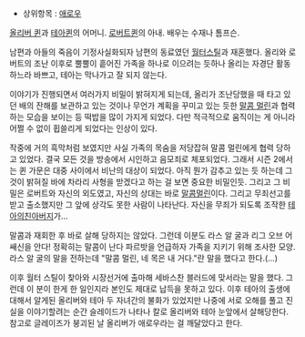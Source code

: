   * 상위항목 : [애로우](%EC%95%A0%EB%A1%9C%EC%9A%B0.md)  

[올리버 퀸](%EC%98%AC%EB%A6%AC%EB%B2%84%20%ED%80%B8.md)과 [테아퀸](%ED%85%8C%EC%95%84%20%ED%80%B8.md)의 어머니. [로버트퀸](%EB%A1%9C%EB%B2%84%ED%8A%B8%20%ED%80%B8.md)의 아내. 배우는 수재나 톰프슨.

남편과 아들의 죽음이 기정사실화되자 남편의 동료였던 [월터스틸](%EC%9B%94%ED%84%B0%20%EC%8A%A4%ED%8B%B8.md)과 재혼했다. 올리와 로버트의 조난 이후로 뿔뿔이
흩어진 가족을 하나로 이으려는 듯하나 올리는 자경단 활동하느라 바쁘고, 테아는 막나가고 잘 되지 않는다.

이야기가 진행되면서 여러가지 비밀이 밝혀지게 되는데, 올리가 조난당했을 때 타고 있던 배의 잔해를 보관하고 있는 것이나 무언가 계획을 꾸미고
있는 듯한 [말콤 멀린](%EB%A7%90%EC%BD%A4%20%EB%A9%80%EB%A6%B0.md)과 협력하는 모습을 보이는 등
떡밥을 많이 가지게 되었다. 다만 적극적으로 움직이는 게 아니라 어쩔 수 없이 휩쓸리게 되었다는 인상이 있다.

작중에 거의 흑막처럼 보였지만 사실 가족의 목숨을 저당잡혀 말콤 멀린에게 협력 당하고 있었다. 결국 모든 것을 방송에서 시인하고 음모죄로
체포되었다. 그래서 시즌 2에서는 퀸 가문은 대중 사이에서 비난의 대상이 되었다. 아직 뭔가 감추고 있는 듯 하는데 그것이 밝혀질 바에
차라리 사형을 받겠다고 하는 걸 보면 중요한 비밀인듯. 그리고 그 비밀은 로버트와 자신의 외도였고, 자신의 상대는 바로 [말콤멀린](%EB%A7%90%EC%BD%A4%20%EB%A9%80%EB%A6%B0.md)이다. 그리고 무죄선고를 받고 출소했지만 그 앞에
상각도 못한 사람이 나타난다. 자신을 무죄가 되도록 조작한 [테아의친아버지](%EB%A7%90%EC%BD%A4%20%EB%A9%80%EB%A6%B0.md)가...

말콤과 재회한 후 바로 살해 당하지는 않았다. 그런데 이분도 라스 알 굴과 리그 오브 어쌔신을 안다! 정확히는 말콤이 난다 파르밧을 언급하자
가족을 지키기 위해 조사한 모양. 라스 알 굴의 말을 전하는데 "말콤 멀린, 네 목은 내 거다."란 말을 했다고 한다.(...)

이후 월터 스틸이 찾아와 시장선거에 출마해 세바스찬 블러드에 맞서라는 말을 했다. 그런데 이 분이 한게 한 일인지라 본인도 제대로 납득을
못하고 있다. 이후 테아의 출생에 대해서 알게된 올리버와 테아 두 자녀간의 불화가 있었지만 나중에 서로 오해를 풀고 진실을 이야기할려는 순간
슬레이드가 나타나 칼로 올리버와 테아 눈앞에서 살해당한다. 참고로 글레이즈가 붕괴된 날 올리버가 애로우라는 걸 깨달았다고 한다.

